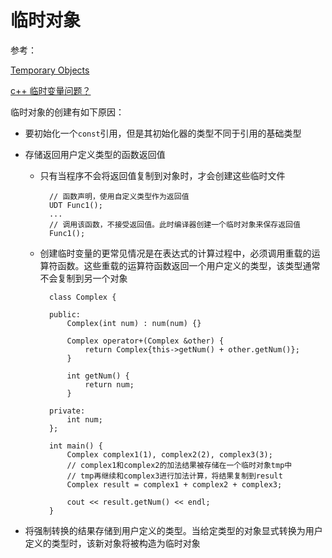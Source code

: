 
# 临时对象

参考：

[Temporary Objects](https://docs.microsoft.com/en-us/cpp/cpp/temporary-objects?view=vs-2019)

[c++ 临时变量问题？](https://www.zhihu.com/question/41137408)

临时对象的创建有如下原因：

* 要初始化一个`const`引用，但是其初始化器的类型不同于引用的基础类型
* 存储返回用户定义类型的函数返回值

    * 只有当程序不会将返回值复制到对象时，才会创建这些临时文件

            // 函数声明，使用自定义类型作为返回值
            UDT Func1();
            ...
            // 调用该函数，不接受返回值。此时编译器创建一个临时对象来保存返回值
            Func1();

    * 创建临时变量的更常见情况是在表达式的计算过程中，必须调用重载的运算符函数。这些重载的运算符函数返回一个用户定义的类型，该类型通常不会复制到另一个对象

            class Complex {

            public:
                Complex(int num) : num(num) {}

                Complex operator+(Complex &other) {
                    return Complex{this->getNum() + other.getNum()};
                }

                int getNum() {
                    return num;
                }

            private:
                int num;
            };

            int main() {
                Complex complex1(1), complex2(2), complex3(3);
                // complex1和complex2的加法结果被存储在一个临时对象tmp中
                // tmp再继续和complex3进行加法计算，将结果复制到result
                Complex result = complex1 + complex2 + complex3;

                cout << result.getNum() << endl;
            }

* 将强制转换的结果存储到用户定义的类型。当给定类型的对象显式转换为用户定义的类型时，该新对象将被构造为临时对象